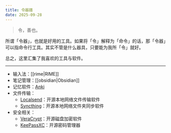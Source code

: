 ```yaml
---
title: 令器譜
date: 2025-09-28
---
```


> 令，善也。

所谓「令器」，也就是好用的工具。如果将「令」解释为「命令」的话，那「令器」可以指命令行工具。其实不管是什么器具，只要能为我所「令」就好。

总之，这里汇集了我喜欢的工具与软件。

---

- 输入法：[[rime|RIME]]
- 笔记管理：[[obsidian|Obsidian]]
- 记忆软件：[Anki](https://apps.ankiweb.net/)
- 文件传输：
    - [Localsend](https://localsend.org/)：开源本地网络文件传输软件
    - [Syncthing](https://syncthing.net/)：开源本地网络文件夹同步软件
- 安全相关：
    - [VeraCrypt](https://veracrypt.io)：开源磁盘加密软件
    - [KeePassXC](https://keepassxc.org/)：开源密码管理器
